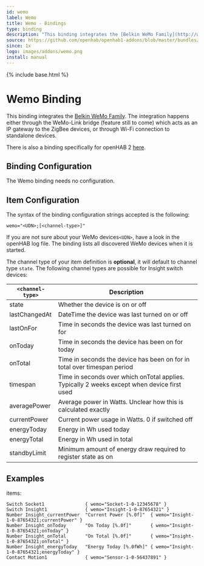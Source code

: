 ```yaml
---
id: wemo
label: Wemo
title: Wemo - Bindings
type: binding
description: "This binding integrates the [Belkin WeMo Family](http://www.belkin.com/us/Products/c/home-automation/).  The integration happens either through the WeMo-Link bridge (feature still to come) which acts as an IP gateway to the ZigBee devices, or through Wi-Fi connection to standalone devices."
source: https://github.com/openhab/openhab1-addons/blob/master/bundles/binding/org.openhab.binding.wemo/README.md
since: 1x
logo: images/addons/wemo.png
install: manual
---
```


<!-- Attention authors: Do not edit directly. Please add your changes to the appropriate source repository -->

{% include base.html %}

# Wemo Binding

This binding integrates the [Belkin WeMo Family](http://www.belkin.com/us/Products/c/home-automation/).  The integration happens either through the WeMo-Link bridge (feature still to come) which acts as an IP gateway to the ZigBee devices, or through Wi-Fi connection to standalone devices.

There is also a binding specifically for openHAB 2 [here](https://www.openhab.org/addons/bindings/wemo/).

## Binding Configuration

The Wemo binding needs no configuration.

## Item Configuration

The syntax of the binding configuration strings accepted is the following:

```
wemo="<UDN>;[<channel-type>]"
```

If you are not sure about your WeMo devices`<UDN>`, have a look in the openHAB log file. The binding lists all discovered WeMo devices when it is started.

The channel type of your item definition is **optional**, it will default to channel type `state`.
The following channel types are possible for Insight switch devices:

| `<channel-type>` | Description |
|------------------|-------------|
| state            | Whether the device is on or off |
| lastChangedAt    | DateTime the device was last turned on or off |
| lastOnFor        | Time in seconds the device was last turned on for |
| onToday          | Time in seconds the device has been on for today |
| onTotal          | Time in seconds the device has been on for in total over timespan period |
| timespan         | Time in seconds over which onTotal applies. Typically 2 weeks except when device first used |
| averagePower     | Average power in Watts. Unclear how this is calculated exactly |
| currentPower     | Current power usage in Watts. 0 if switched off |
| energyToday      | Energy in Wh used today |
| energyTotal      | Energy in Wh used in total |
| standbyLimit     | Minimum amount of energy draw required to register state as on |

## Examples

items:

```
Switch Socket1               { wemo="Socket-1-0-12345678" }
Switch Insight1              { wemo="Insight-1-0-87654321" }
Number Insight_currentPower  "Current Power [%.0f]"  { wemo="Insight-1-0-87654321;currentPower" }
Number Insight_onToday       "On Today [%.0f]"       { wemo="Insight-1-0-87654321;onToday" }
Number Insight_onTotal       "On Total [%.0f]"       { wemo="Insight-1-0-87654321;onTotal" }
Number Insight_energyToday   "Energy Today [%.0fWh]" { wemo="Insight-1-0-87654321;energyToday" }
Contact Motion1              { wemo="Sensor-1-0-56437891" }
```
